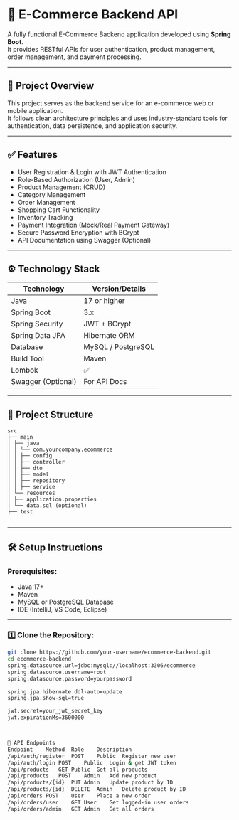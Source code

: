 # 🛒 E-Commerce Backend API

A fully functional E-Commerce Backend application developed using **Spring Boot**.  
It provides RESTful APIs for user authentication, product management, order management, and payment processing.

---

## 📌 Project Overview

This project serves as the backend service for an e-commerce web or mobile application.  
It follows clean architecture principles and uses industry-standard tools for authentication, data persistence, and application security.

---

## ✅ Features

- User Registration & Login with JWT Authentication
- Role-Based Authorization (User, Admin)
- Product Management (CRUD)
- Category Management
- Order Management
- Shopping Cart Functionality
- Inventory Tracking
- Payment Integration (Mock/Real Payment Gateway)
- Secure Password Encryption with BCrypt
- API Documentation using Swagger (Optional)

---

## ⚙️ Technology Stack

| Technology    | Version/Details       |
|---------------|----------------------|
| Java          | 17 or higher          |
| Spring Boot   | 3.x                   |
| Spring Security | JWT + BCrypt        |
| Spring Data JPA | Hibernate ORM       |
| Database      | MySQL / PostgreSQL    |
| Build Tool    | Maven                 |
| Lombok        | ✅                    |
| Swagger (Optional) | For API Docs    |

---

## 📂 Project Structure

```
src
├── main
│ ├── java
│ │ └── com.yourcompany.ecommerce
│ │ ├── config
│ │ ├── controller
│ │ ├── dto
│ │ ├── model
│ │ ├── repository
│ │ ├── service
│ └── resources
│ ├── application.properties
│ └── data.sql (optional)
├── test


```


---

## 🛠️ Setup Instructions

### Prerequisites:

- Java 17+
- Maven
- MySQL or PostgreSQL Database
- IDE (IntelliJ, VS Code, Eclipse)

---

### 1️⃣ Clone the Repository:

```bash
git clone https://github.com/your-username/ecommerce-backend.git
cd ecommerce-backend
spring.datasource.url=jdbc:mysql://localhost:3306/ecommerce
spring.datasource.username=root
spring.datasource.password=yourpassword

spring.jpa.hibernate.ddl-auto=update
spring.jpa.show-sql=true

jwt.secret=your_jwt_secret_key
jwt.expirationMs=3600000



📖 API Endpoints
Endpoint	Method	Role	Description
/api/auth/register	POST	Public	Register new user
/api/auth/login	POST	Public	Login & get JWT token
/api/products	GET	Public	Get all products
/api/products	POST	Admin	Add new product
/api/products/{id}	PUT	Admin	Update product by ID
/api/products/{id}	DELETE	Admin	Delete product by ID
/api/orders	POST	User	Place a new order
/api/orders/user	GET	User	Get logged-in user orders
/api/orders/admin	GET	Admin	Get all orders

